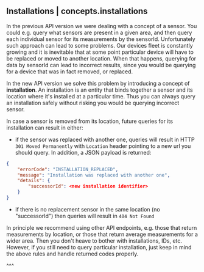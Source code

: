 ## Installations | concepts.installations

In the previous API version we were dealing with a concept of a sensor. You could e.g. query what sensors are present in a given area, and then query each individual sensor for its measurements by the sensorId. Unfortunately such approach can lead to some problems. Our devices fleet is constantly growing and it is inevitable that at some point particular device will have to be replaced or moved to another location. When that happens, querying for data by sensorId can lead to incorrect results, since you would be querying for a device that was in fact removed, or replaced.

In the new API version we solve this problem by introducing a concept of **installation**. An installation is an entity that binds together a sensor and its location where it's installed at a particular time. Thus you can always query an installation safely without risking you would be querying incorrect sensor.

In case a sensor is removed from its location, future queries for its installation can result in either:
- if the sensor was replaced with another one, queries will result in HTTP `301 Moved Permanently` with `Location` header pointing to a new url you should query. In addition, a JSON payload is returned:

```json
{
    "errorCode": "INSTALLATION_REPLACED",
    "message": "Installation was replaced with another one",
    "details": {
        "successorId": <new installation identifier>
    }
}
```

- if there is no replacement sensor in the same location (no "successorId") then queries will result in `404 Not Found`

In principle we recommend using other API endpoints, e.g. those that return measurements by location, or those that return average measurements for a wider area. Then you don't heave to bother with installations, IDs, etc. However, if you still need to query particular installation, just keep in mind the above rules and handle returned codes properly.

^^^
